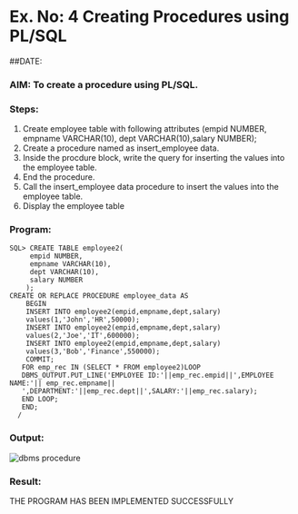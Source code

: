 # Ex. No: 4 Creating Procedures using PL/SQL
##DATE:


### AIM: To create a procedure using PL/SQL.

### Steps:
1. Create employee table with following attributes (empid NUMBER, empname VARCHAR(10), dept VARCHAR(10),salary NUMBER);
2. Create a procedure named as insert_employee data.
3. Inside the procdure block, write the query for inserting the values into the employee table.
4. End the procedure.
5. Call the insert_employee data procedure to insert the values into the employee table.
6. Display the employee table

### Program:
```
SQL> CREATE TABLE employee2(
     empid NUMBER,
     empname VARCHAR(10),
     dept VARCHAR(10),
     salary NUMBER
    );
CREATE OR REPLACE PROCEDURE employee_data AS
    BEGIN
    INSERT INTO employee2(empid,empname,dept,salary)
    values(1,'John','HR',50000);
    INSERT INTO employee2(empid,empname,dept,salary)
    values(2,'Joe','IT',600000);
    INSERT INTO employee2(empid,empname,dept,salary)
    values(3,'Bob','Finance',550000);
    COMMIT;
   FOR emp_rec IN (SELECT * FROM employee2)LOOP
   DBMS_OUTPUT.PUT_LINE('EMPLOYEE ID:'||emp_rec.empid||',EMPLOYEE NAME:'|| emp_rec.empname||
   ',DEPARTMENT:'||emp_rec.dept||',SALARY:'||emp_rec.salary);
   END LOOP;
   END;
  /
```

### Output:
![dbms procedure](https://github.com/aryabaisakhiya/Ex-No-4-Creating-Procedures-using-PL-SQL/assets/119393645/f823ba53-682c-4661-a835-d9b31353e8d5)


### Result:
THE PROGRAM HAS BEEN IMPLEMENTED SUCCESSFULLY
